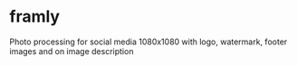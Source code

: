 # framly
Photo processing for social media 1080x1080 with logo, watermark, footer images and on image description

